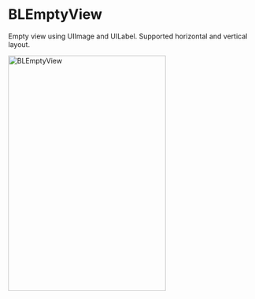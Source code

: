 BLEmptyView
===========

Empty view using UIImage and UILabel. Supported horizontal and vertical layout.

<p align="left" >
  <img src="https://raw.github.com/bluesLf/BLEmptyView/gh-pages/images/effect.png" alt="BLEmptyView" title="BLEmptyView" height="480" width="320">
</p>
